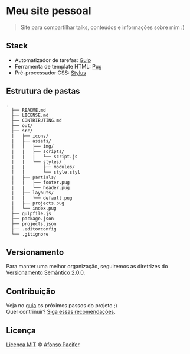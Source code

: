 # Meu site pessoal

> Site para compartilhar talks, conteúdos e informações sobre mim :)

## Stack

- Automatizador de tarefas: [Gulp](http://gulpjs.com)
- Ferramenta de template HTML: [Pug](https://pugjs.org/api/getting-started.html)
- Pré-processador CSS: [Stylus](http://stylus-lang.com/)

## Estrutura de pastas

    .
      ├── README.md
      ├── LICENSE.md
      ├── CONTRIBUTING.md
      ├── out/
      ├── src/
      |   ├── icons/
      |   ├── assets/
      |   |   ├── img/
      |   |   ├── scripts/
      |   |   |   └── script.js
      |   |   └── styles/
      |   |       ├── modules/
      |   |       └── style.styl
      |   ├── partials/
      |   |   ├── footer.pug
      |   |   └── header.pug
      |   ├── layouts/
      |   |   └── default.pug
      |   ├── projects.pug
      |   └── index.pug
      ├── gulpfile.js
      ├── package.json
      ├── projects.json
      ├── .editorconfig
      └── .gitignore

## Versionamento

Para manter uma melhor organização, seguiremos as diretrizes do [Versionamento Semântico 2.0.0](http://semver.org/).

## Contribuição

Veja no [guia](https://github.com/LarissaAbreu/my-app/issues) os próximos passos do projeto ;)
<br>
Quer contrinuir? [Siga essas recomendações](https://github.com/LarissaAbreu/my-app/blob/master/CONTRIBUTING.md).

## Licença

[Licença MIT](https://github.com/LarissaAbreu/my-app/blob/master/LICENSE.md) © [Afonso Pacifer](http://afonsopacifer.github.io/)
